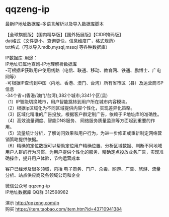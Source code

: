 qqzeng-ip
=========

最新IP地址数据库-多语言解析以及导入数据库脚本

【全球旗舰版】【国内精华版】【国外拓展版】【CIDR掩码版】    
dat格式（文件更小，查询更快，信息维度广，格式规范）  
txt格式（可以导入mdb,mysql,mssql 等各种数据库）

 IP数据库-用途：  
  IP地址归属地查询-IP地理解析数据库  
 -可根据IP获取用户使用线路（电信、联通、移动、教育网、铁通、鹏博士、广电网等）   
 -可根据IP查询到中国（内地、香港、澳门、台湾）所有省市区（县）及运营商ISP信息  
 -34个省+(香港/澳门/台湾);382个城市;3341个区(县)  
（1）IP智能切换城市，用户智能跳转到用户所在城市内容模块。  
（2）根据ip区域化为不同区域提供内容个性化，实现差异化策略。  
（3）区域化精准的广告投放，根据客户群定制广告，依赖于IP地址库的准确性。  
（4）高效流量调度、智能DNS服务、 网络服务质量监测等方面起到重要的作用。  
（5）流量统计分析，了解访问效果和用户行为，为进一步修正或重新制定网络营销策略提供依据。  
（6）精确的定位数据可以帮助定位用户精确位置、分析区域数据、判断不同地域用户人群的行为习惯、为用户提供个性化的服务、精确定点投放业务广告，实现准确操作，提升用户体验，节约运营成本    

 客户已经涉及很多领域，包括 电子商务、门户、杀毒、网游、广告、旅游、流量分析、站点供应商及各领域公司和企业
 
微信公众号  qqzeng-ip      
IP地址数据库 QQ群 312598982  
 
演示  http://qqzeng.com/ip    
购买  https://item.taobao.com/item.htm?id=43710941384   

 
